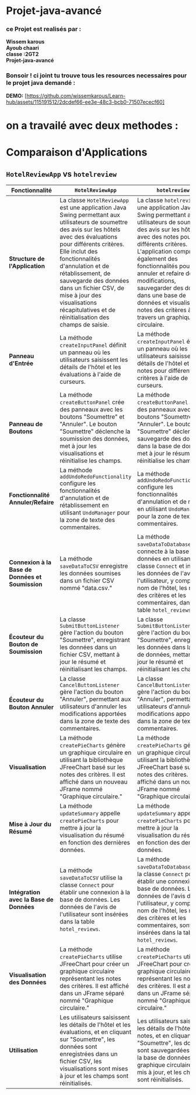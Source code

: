 # Projet-java-avancé
### ce Projet est realisés par : <br>
**Wissem karous** <br>
**Ayoub chaari** <br>
**classe :2GT2**  <br>
**Projet-java-avancé** <br>
### Bonsoir ! ci joint tu trouve tous les resources necessaires pour le projet java demandé : 
**DEMO:**
[https://github.com/wissemkarous/Learn-hub/assets/115191512/2dcdef66-ee3e-48c3-bcb0-71507ececf60]

# on a travailé avec deux methodes :
# Comparaison d'Applications

## `HotelReviewApp` vs `hotelreview`

| Fonctionnalité                         | `HotelReviewApp`                                                                                                                                                                              | `hotelreview`                                                                                                                                                                             |
|----------------------------------------|------------------------------------------------------------------------------------------------------------------------------------------------------------------------------------------------|-----------------------------------------------------------------------------------------------------------------------------|
| **Structure de l'Application**         | La classe `HotelReviewApp` est une application Java Swing permettant aux utilisateurs de soumettre des avis sur les hôtels avec des évaluations pour différents critères. Elle inclut des fonctionnalités d'annulation et de rétablissement, de sauvegarde des données dans un fichier CSV, de mise à jour des visualisations récapitulatives et de réinitialisation des champs de saisie. | La classe `hotelreview` est une application Java Swing permettant aux utilisateurs de soumettre des avis sur les hôtels avec des notes pour différents critères. L'application comprend également des fonctionnalités pour annuler et refaire des modifications, sauvegarder des données dans une base de données et visualiser les notes des critères à travers un graphique circulaire.          |
| **Panneau d'Entrée**                   | La méthode `createInputPanel` définit un panneau où les utilisateurs saisissent les détails de l'hôtel et les évaluations à l'aide de curseurs.                                                   | La méthode `createInputPanel` établit un panneau où les utilisateurs saisissent les détails de l'hôtel et les notes pour différents critères à l'aide de curseurs.                                                                         |
| **Panneau de Boutons**                 | La méthode `createButtonPanel` crée des panneaux avec les boutons "Soumettre" et "Annuler". Le bouton "Soumettre" déclenche la soumission des données, met à jour les visualisations et réinitialise les champs.                        | La méthode `createButtonPanel` établit des panneaux avec les boutons "Soumettre" et "Annuler". Le bouton "Soumettre" déclenche la sauvegarde des données dans la base de données, met à jour le résumé et réinitialise les champs. |
| **Fonctionnalité Annuler/Refaire**     | La méthode `addUndoRedoFunctionality` configure les fonctionnalités d'annulation et de rétablissement en utilisant `UndoManager` pour la zone de texte des commentaires.                           | La méthode `addUndoRedoFunctionality` configure les fonctionnalités d'annulation et de refaire en utilisant `UndoManager` pour la zone de texte des commentaires.                                                                |
| **Connexion à la Base de Données et Soumission** | La méthode `saveDataToCSV` enregistre les données soumises dans un fichier CSV nommé "data.csv."                                                                                          | La méthode `saveDataToDatabase` se connecte à la base de données en utilisant la classe `Connect` et insère les données de l'avis de l'utilisateur, y compris le nom de l'hôtel, les notes des critères et les commentaires, dans la table `hotel_reviews`.                                      |
| **Écouteur du Bouton de Soumission** | La classe `SubmitButtonListener` gère l'action du bouton "Soumettre", enregistrant les données dans un fichier CSV, mettant à jour le résumé et réinitialisant les champs.                     | La classe `SubmitButtonListener` gère l'action du bouton "Soumettre", enregistrant les données dans la base de données, mettant à jour le résumé et réinitialisant les champs.                                      |
| **Écouteur du Bouton Annuler**         | La classe `CancelButtonListener` gère l'action du bouton "Annuler", permettant aux utilisateurs d'annuler les modifications apportées dans la zone de texte des commentaires.              | La classe `CancelButtonListener` gère l'action du bouton "Annuler", permettant aux utilisateurs d'annuler les modifications apportées dans la zone de texte des commentaires.                                                   |
| **Visualisation**                      | La méthode `createPieCharts` génère un graphique circulaire en utilisant la bibliothèque JFreeChart basé sur les notes des critères. Il est affiché dans un nouveau JFrame nommé "Graphique circulaire."                                      | La méthode `createPieCharts` génère un graphique circulaire en utilisant la bibliothèque JFreeChart basé sur les notes des critères. Il est affiché dans un nouveau JFrame nommé "Graphique circulaire."                                |
| **Mise à Jour du Résumé**              | La méthode `updateSummary` appelle `createPieCharts` pour mettre à jour la visualisation du résumé en fonction des dernières données.                                                         | La méthode `updateSummary` appelle `createPieCharts` pour mettre à jour la visualisation du résumé en fonction des dernières données.                                                                      |
| **Intégration avec la Base de Données** | La méthode `saveDataToCSV` utilise la classe `Connect` pour établir une connexion à la base de données. Les données de l'avis de l'utilisateur sont insérées dans la table `hotel_reviews`.                                               | La méthode `saveDataToDatabase` utilise la classe `Connect` pour établir une connexion à la base de données. Les données de l'avis de l'utilisateur, y compris le nom de l'hôtel, les notes des critères et les commentaires, sont insérées dans la table `hotel_reviews`.                                 |
| **Visualisation des Données**          | La méthode `createPieCharts` utilise JFreeChart pour créer un graphique circulaire représentant les notes des critères. Il est affiché dans un JFrame séparé nommé "Graphique circulaire."                                                | La méthode `createPieCharts` utilise JFreeChart pour créer un graphique circulaire représentant les notes des critères. Il est affiché dans un JFrame séparé nommé "Graphique circulaire."                                      |
| **Utilisation**                       | Les utilisateurs saisissent les détails de l'hôtel et les évaluations, et en cliquant sur "Soumettre", les données sont enregistrées dans un fichier CSV, les visualisations sont mises à jour et les champs sont réinitialisés.                                 | Les utilisateurs saisissent les détails de l'hôtel et les notes, et en cliquant sur "Soumettre", les données sont sauvegardées dans la base de données, le graphique circulaire est mis à jour, et les champs sont réinitialisés.                                                          |
